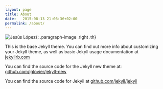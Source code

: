 ```yaml
---
layout: page
title: About
date:   2015-08-13 21:06:36+02:00
permalink: /about/
---
```

![Jesús López](http://www.gravatar.com/avatar/750fbbb5263ee71cba06346646c90fe7.jpg?s=180){: .paragraph-image .right .th}

This is the base Jekyll theme. You can find out more info about customizing your Jekyll theme, as well as basic Jekyll usage documentation at [jekyllrb.com](http://jekyllrb.com/)

You can find the source code for the Jekyll new theme at: [github.com/jglovier/jekyll-new](https://github.com/jglovier/jekyll-new)

You can find the source code for Jekyll at [github.com/jekyll/jekyll](https://github.com/jekyll/jekyll)

